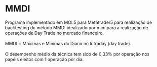 # MMDI

Programa implementado em MQL5 para Metatrader5 para realização de backtesting do método MMDI idealizado por mim para a realização de operações de Day Trade no mercado financeiro.</br></br>
MMDI = Máximas e Mínimas do Diário no Intraday (day trade).</br></br>
O desempenho médio da técnica tem sido de 0,33% por operação nos papéis eleitos com 1 operação por dia.

